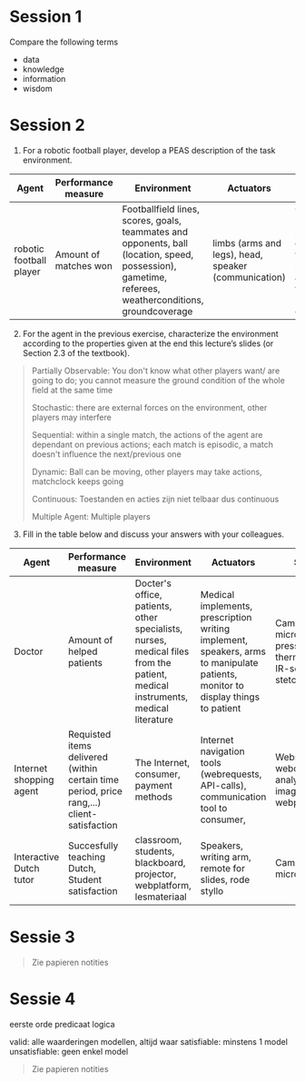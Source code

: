 # Session 1
Compare the following terms
- data
- knowledge
- information
- wisdom

# Session 2

1. For a robotic football player, develop a PEAS description of the task environment. 

| Agent                   | Performance measure   | Environment                                                                                                                                            | Actuators                                            | Sensors                                                                                                                                                                 |
| ----------------------- | --------------------- | ------------------------------------------------------------------------------------------------------------------------------------------------------ | ---------------------------------------------------- | ----------------------------------------------------------------------------------------------------------------------------------------------------------------------- |
| robotic football player | Amount of matches won | Footballfield lines, scores, goals, teammates and opponents, ball (location, speed, possession), gametime, referees, weatherconditions, groundcoverage | limbs (arms and legs), head, speaker (communication) | Orientation, cameras, microphone, pressuresensors, distancemeasurements, weatherinstruments, balance/gyroscope, accelerometer, voltmeter (batterijpercentage checken),  |

2. For the agent in the previous exercise, characterize the environment according to the properties given at the end this lecture’s slides (or Section 2.3 of the textbook). 
> Partially Observable: You don't know what other players want/ are going to do; you cannot measure the ground condition of the whole field at the same time
> 
> Stochastic: there are external forces on the environment, other players may interfere
> 
> Sequential: within a single match, the actions of the agent are dependant on previous actions; each match is episodic, a match doesn't influence the next/previous one
> 
> Dynamic: Ball can be moving, other players may take actions, matchclock keeps going
> 
> Continuous: Toestanden en acties zijn niet telbaar dus continuous
> 
> Multiple Agent: Multiple players

3. Fill in the table below and discuss your answers with your colleagues.

| Agent                   | Performance measure                                                                        | Environment                                                                                                                   | Actuators                                                                                                                       | Sensors                                                                  |
| ----------------------- | ------------------------------------------------------------------------------------------ | ----------------------------------------------------------------------------------------------------------------------------- | ------------------------------------------------------------------------------------------------------------------------------- | ------------------------------------------------------------------------ |
| Doctor                  | Amount of helped patients                                                                  | Docter's office, patients, other specialists, nurses, medical files from the patient, medical instruments, medical literature | Medical implements, prescription writing implement, speakers, arms to manipulate patients, monitor to display things to patient | Camera, microphone, pressuresensors, thermometer, IR-scanner, stetoscope |
| Internet shopping agent | Requisted items delivered (within certain time period, price rang,...) client-satisfaction | The Internet, consumer, payment methods                                                                                       | Internet navigation tools (webrequests, API-calls), communication tool to consumer,                                             | Webscraper, webcontent analyser (text, images, webpages,...)             |
| Interactive Dutch tutor | Succesfully teaching Dutch, Student satisfaction                                           | classroom, students, blackboard, projector, webplatform, lesmateriaal                                                         | Speakers, writing arm, remote for slides, rode styllo                                                                           | Camera, microphone                                                       |

# Sessie 3
> Zie papieren notities

# Sessie 4
eerste orde predicaat logica

valid: alle waarderingen modellen, altijd waar
satisfiable: minstens 1 model
unsatisfiable: geen enkel model

> Zie papieren notities


